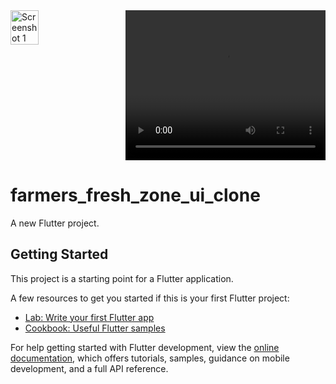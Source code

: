 <div style="display:flex; justify-content:space-between;">
    <img src="https://github.com/SELSHA-CS/farmers_fresh_zone_ui_clone/assets/142321043/a4c55b95-c4e9-49e2-8cd2-b886270e8399" alt="Screenshot 1" width="30%">
    <video width="320" height="240" controls>
      <source src="https://github.com/SELSHA-CS/farmers_fresh_zone_ui_clone/assets/142321043/f9a7f731-eb70-45c6-9700-32cbd2e8c03d" type="video/mp4">
    </video>

</div>

# farmers_fresh_zone_ui_clone

A new Flutter project.

## Getting Started

This project is a starting point for a Flutter application.

A few resources to get you started if this is your first Flutter project:

- [Lab: Write your first Flutter app](https://docs.flutter.dev/get-started/codelab)
- [Cookbook: Useful Flutter samples](https://docs.flutter.dev/cookbook)

For help getting started with Flutter development, view the
[online documentation](https://docs.flutter.dev/), which offers tutorials,
samples, guidance on mobile development, and a full API reference.
